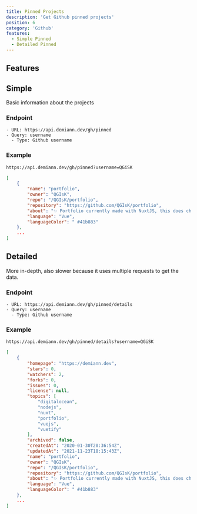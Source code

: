```yaml
---
title: Pinned Projects
description: 'Get Github pinned projects'
position: 6
category: 'Github'
features:
  - Simple Pinned
  - Detailed Pinned
---
```


## Features

<list :items="features"></list>

## Simple

Basic information about the projects

### Endpoint

    - URL: https://api.demiann.dev/gh/pinned
    - Query: username
      - Type: Github username

### Example

<code-group>
  <code-block label="Request URL" active>

```bash
https://api.demiann.dev/gh/pinned?username=QGiSK
```

  </code-block>
    <code-block label="Output">

```json
[
    {
        "name": "portfolio",
        "owner": "QGIsK",
        "repo": "/QGIsK/portfolio",
        "repository": "https://github.com/QGIsK/portfolio",
        "about": "✨ Portfolio currently made with NuxtJS, this does change, alot.",
        "language": "Vue",
        "languageColor": " #41b883"
    },
    ...
]

```

  </code-block>
</code-group>

## Detailed

More in-depth, also slower because it uses multiple requests to get the data.

### Endpoint

    - URL: https://api.demiann.dev/gh/pinned/details
    - Query: username
      - Type: Github username

### Example

<code-group>
  <code-block label="Request URL" active>

```bash
https://api.demiann.dev/gh/pinned/details?username=QGiSK
```

  </code-block>
    <code-block label="Output">

```json
[
    {
        "homepage": "https://demiann.dev",
        "stars": 0,
        "watchers": 2,
        "forks": 0,
        "issues": 0,
        "license": null,
        "topics": [
            "digitalocean",
            "nodejs",
            "nuxt",
            "portfolio",
            "vuejs",
            "vuetify"
        ],
        "archived": false,
        "createdAt": "2020-01-30T20:36:54Z",
        "updatedAt": "2021-11-23T18:15:43Z",
        "name": "portfolio",
        "owner": "QGIsK",
        "repo": "/QGIsK/portfolio",
        "repository": "https://github.com/QGIsK/portfolio",
        "about": "✨ Portfolio currently made with NuxtJS, this does change, alot.",
        "language": "Vue",
        "languageColor": " #41b883"
    },
    ...
]

```

  </code-block>
</code-group>
